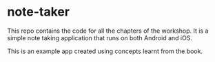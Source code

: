 # note-taker
This repo contains the code for all the chapters of the workshop. It is a simple note taking application that runs on both Android and iOS.


This is an example app created using concepts learnt from the book.
